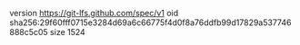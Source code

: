 version https://git-lfs.github.com/spec/v1
oid sha256:29f60fff0715e3284d69a6c66775f4d0f8a76ddfb99d17829a537746888c5c05
size 1524
